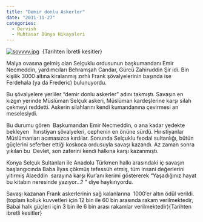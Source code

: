 ```yaml
---
title: "Demir donlu Askerler"
date: "2011-11-27"
categories: 
  - Dervish
  - Muhtasar Dünya Hikayaleri
---
```


[![sovvvv.jpg](/uploads/2011/11/sovvvv.jpg)](/uploads/2011/11/sovvvv.jpg "sovvvv.jpg")  {Tarihten İbretli kesitler}

Malya ovasına gelmiş olan Selçuklu ordusunun başkumandanı Emir Necmeddin, yardımcıları Behramşah Candar, Gürcü Zahiruddin Şir idi. Bin kişilik 3000 altına kiralanmış zırhlı Frank şövalyelerinin başında ise Ferdehala (ya da Frederic) bulunuyordu.

Bu şövalyelere yerliler “demir donlu askerler” adını takmıştı. Savaşın en kızgın yerinde Müslüman Selçuk askeri, Müslüman kardeşlerine karşı silah çekmeyi reddetti. Askerin silahlarını kendi kumandanına çevirmesi an meselesiydi.

Bu durumu gören  Başkumandan Emir Necmeddin, o ana kadar yedekte bekleyen   hırıstiyan şövalyeleri, cephenin en önüne sürdü. Hırıstiyanlar Müslümanları acımasızca kırdılar. Sonunda Selçuklu feodal sultanlığı, bütün güçlerini seferber ettiği koskoca ordusuyla savaşı kazandı. Az zaman sonra yıkılan bu  Devlet, son zaferini kendi halkına karşı kazanmıştı.

Konya Selçuk Sultanları ile Anadolu Türkmen halkı arasındaki iç savaşın başlangıcında Baba İlyas çökmüş tefessüh etmiş, tüm insani değerlerini yitirmiş Alaeddin  sarayına karşı Kur’anı kerimi göstererek “Yaşadığınız hayat bu kitabın neresinde yazıyor…? ” diye haykırıyordu.

Savaşı kazanan Frank askerlerinin sağ kalanlarına  1000′er altın ödül verildi. (toplam kolluk kuvvetleri için 12 bin ile 60 bin arasında rakam verilmektedir, Babai halk güçleri için 3 bin ile 6 bin arası rakamlar verilmektedir){Tarihten ibretli kesitler}
